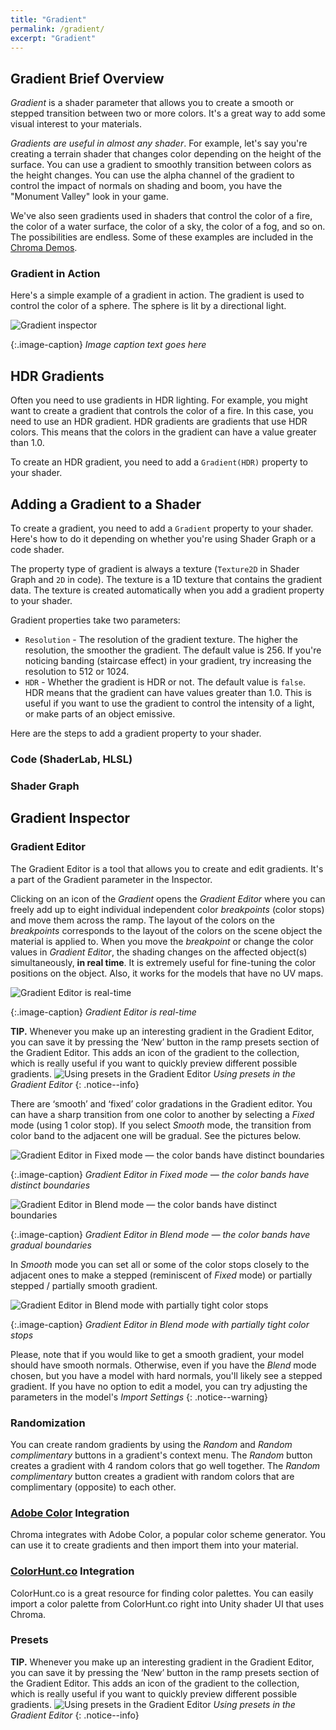```yaml
---
title: "Gradient"
permalink: /gradient/
excerpt: "Gradient"
---
```


## Gradient Brief Overview
_Gradient_ is a shader parameter that allows you to create a smooth or stepped transition between two or more colors. It's a great way to add some visual interest to your materials.

_Gradients are useful in almost any shader_. For example, let's say you're creating a terrain shader that changes color depending on the height of the surface. You can use a gradient to smoothly transition between colors as the height changes. You can use the alpha channel of the gradient to control the impact of normals on shading and boom, you have the "Monument Valley" look in your game.

We've also seen gradients used in shaders that control the color of a fire, the color of a water surface, the color of a sky, the color of a fog, and so on. The possibilities are endless. Some of these examples are included in the [Chroma Demos](/demo-scenes/).

### Gradient in Action
Here's a simple example of a gradient in action. The gradient is used to control the color of a sphere. The sphere is lit by a directional light.

![Gradient inspector](../assets/images/manual_images/quibli_stylized_lit_shader_interface_basic.png)

{:.image-caption}
*Image caption text goes here*

## HDR Gradients
Often you need to use gradients in HDR lighting. For example, you might want to create a gradient that controls the color of a fire. In this case, you need to use an HDR gradient. HDR gradients are gradients that use HDR colors. This means that the colors in the gradient can have a value greater than 1.0.

To create an HDR gradient, you need to add a `Gradient(HDR)` property to your shader.

## Adding a Gradient to a Shader
To create a gradient, you need to add a `Gradient` property to your shader. Here's how to do it depending on whether you're using Shader Graph or a code shader.

The property type of gradient is always a texture (`Texture2D` in Shader Graph and `2D` in code). The texture is a 1D texture that contains the gradient data. The texture is created automatically when you add a gradient property to your shader.

Gradient properties take two parameters:
- `Resolution` - The resolution of the gradient texture. The higher the resolution, the smoother the gradient. The default value is 256. If you're noticing banding (staircase effect) in your gradient, try increasing the resolution to 512 or 1024.
- `HDR` - Whether the gradient is HDR or not. The default value is `false`. HDR means that the gradient can have values greater than 1.0. This is useful if you want to use the gradient to control the intensity of a light, or make parts of an object emissive.

Here are the steps to add a gradient property to your shader.

### Code (ShaderLab, HLSL)

### Shader Graph

## Gradient Inspector

### Gradient Editor
The Gradient Editor is a tool that allows you to create and edit gradients. It's a part of the Gradient parameter in the Inspector.

Clicking on an icon of the _Gradient_ opens the _Gradient Editor_ where you can freely add up to eight individual independent color _breakpoints_ (color stops) and move them across the ramp. The layout of the colors on the _breakpoints_ corresponds to the layout of the colors on the scene object the material is applied to. When you move the _breakpoint_ or change the color values in _Gradient Editor_, the shading changes on the affected object(s) simultaneously, **in real time**. It is extremely useful for fine-tuning the color positions on the object. Also, it works for the models that have no UV maps.

![Gradient Editor is real-time](../assets/images/manual_images/gradient_editor_adjusting.gif)

{:.image-caption}
*Gradient Editor is real-time*

**TIP.** Whenever you make up an interesting gradient in the Gradient Editor, you can save it by pressing the ‘New’ button in the ramp presets section of the Gradient Editor. This adds an icon of the gradient to the collection, which is really useful if you want to quickly preview different possible gradients.
![Using presets in the Gradient Editor](../assets/images/manual_images/gradient_editor_ramps_presets.png)
*Using presets in the Gradient Editor*
{: .notice--info}

There are ‘smooth’ and ‘fixed’ color gradations in the Gradient editor. You can have a sharp transition from one color to another by selecting a _Fixed_ mode (using 1 color stop). If you select _Smooth_ mode, the transition from color band to the adjacent one will be gradual. See the pictures below.

![Gradient Editor in Fixed mode — the color bands have distinct boundaries](../assets/images/manual_images/gradient_mode_fixed.png)

{:.image-caption}
*Gradient Editor in Fixed mode — the color bands have distinct boundaries*

![Gradient Editor in Blend mode — the color bands have distinct boundaries](../assets/images/manual_images/gradient_mode_blend.png)

{:.image-caption}
*Gradient Editor in Blend mode — the color bands have gradual boundaries*

In _Smooth_ mode you can set all or some of the color stops closely to the adjacent ones to make a stepped (reminiscent of _Fixed_ mode) or partially stepped / partially smooth gradient.

![Gradient Editor in Blend mode with partially tight color stops](../assets/images/manual_images/gradient_mode_blend_tight_bands_location.png)

{:.image-caption}
*Gradient Editor in Blend mode with partially tight color stops*

Please, note that if you would like to get a smooth gradient, your model should have smooth normals. Otherwise, even if you have the _Blend_ mode chosen, but you have a model with hard normals, you'll likely see a stepped gradient. If you have no option to edit a model, you can try adjusting the parameters in the model's _Import Settings_
{: .notice--warning}

### Randomization
You can create random gradients by using the _Random_ and _Random complimentary_ buttons in a gradient's context menu. The _Random_ button creates a gradient with 4 random colors that go well together. The _Random complimentary_ button creates a gradient with random colors that are complimentary (opposite) to each other.

### [Adobe Color](https://color.adobe.com/) Integration
Chroma integrates with Adobe Color, a popular color scheme generator. You can use it to create gradients and then import them into your material.

### [ColorHunt.co](https://colorhunt.co/) Integration
ColorHunt.co is a great resource for finding color palettes. You can easily import a color palette from ColorHunt.co right into Unity shader UI that uses Chroma.

### Presets
**TIP.** Whenever you make up an interesting gradient in the Gradient Editor, you can save it by pressing the ‘New’ button in the ramp presets section of the Gradient Editor. This adds an icon of the gradient to the collection, which is really useful if you want to quickly preview different possible gradients.
![Using presets in the Gradient Editor](../assets/images/manual_images/gradient_editor_ramps_presets.png)
*Using presets in the Gradient Editor*
{: .notice--info}
